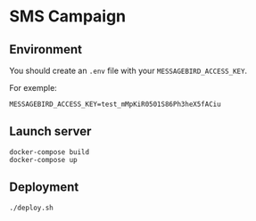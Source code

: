 # SMS Campaign

## Environment

You should create an `.env` file with your `MESSAGEBIRD_ACCESS_KEY`.

For exemple:

```
MESSAGEBIRD_ACCESS_KEY=test_mMpKiR0501S86Ph3heX5fACiu
```

## Launch server

```
docker-compose build
docker-compose up
```

## Deployment

```
./deploy.sh
```
